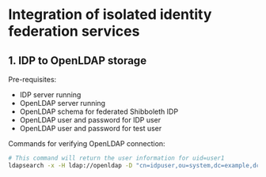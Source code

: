 # Integration of isolated identity federation services

## 1. IDP to OpenLDAP storage

Pre-requisites:
- IDP server running
- OpenLDAP server running
- OpenLDAP schema for federated Shibboleth IDP
- OpenLDAP user and password for IDP user
- OpenLDAP user and password for test user


Commands for verifying OpenLDAP connection:

```bash
# This command will return the user information for uid=user1
ldapsearch -x -H ldap://openldap -D "cn=idpuser,ou=system,dc=example,dc=org" -w idpuserpass -b "ou=people,dc=example,dc=org" "(uid=user1)"
```